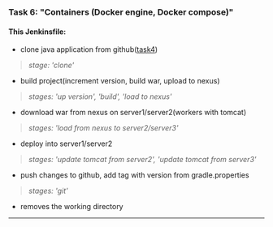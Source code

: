 ### Task 6: "Containers (Docker engine, Docker compose)" ###
#### This Jenkinsfile: ####
-   clone java application from github([task4](https://github.com/Zhdanovich98/EpamLabs.git))
> *stage: 'clone'*
-   build project(increment version, build war, upload to nexus)
> *stages: 'up version', 'build', 'load to nexus'*
-   download war from nexus on server1/server2(workers with tomcat)
> *stages: 'load from nexus to server2/server3'*
-   deploy into server1/server2
> *stages: 'update tomcat from server2', 'update tomcat from server3'*
-   push changes to github, add tag with version from gradle.properties
> *stages: 'git'*
-   removes the working directory
---

